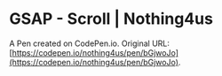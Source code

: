 #  GSAP - Scroll | Nothing4us 

A Pen created on CodePen.io. Original URL: [https://codepen.io/nothing4us/pen/bGjwoJo](https://codepen.io/nothing4us/pen/bGjwoJo).

